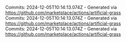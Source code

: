 Commits: 2024-12-05T10:14:13.074Z - Generated via https://github.com/marketplace/actions/artificial-grass
<br>
Commits: 2024-12-05T10:14:13.074Z - Generated via https://github.com/marketplace/actions/artificial-grass
<br>
Commits: 2024-12-05T10:14:13.074Z - Generated via https://github.com/marketplace/actions/artificial-grass
<br>
